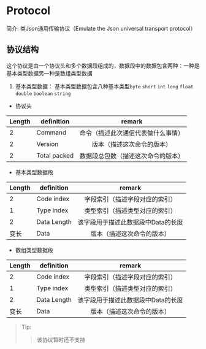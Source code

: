# Protocol
简介: 类Json通用传输协议（Emulate the Json universal transport protocol）

## 协议结构
这个协议是由一个协议头和多个数据段组成的，数据段中的数据包含两种：一种是基本类型数据另一种是数组类型数据

1. 基本类型数据：
基本类型数据包含八种基本类型`byte` `short` `int` `long` `float` `double` `boolean` `string`
- 协议头 

|Length|definition|remark|
|----|-----|:-----:|
|2|Command|命令（描述此次通信代表做什么事情）|
|2|Version|版本（描述这次命令的版本）|
|2|Total packed|数据段总包数（描述这次命令的版本）|

- 基本类型数据段 

|Length|definition|remark|
|----|-----|:-----:|
|2|Code index|字段索引（描述字段对应的索引）|
|1|Type index|类型索引（描述类型对应的索引）|
|2|Data Length|该字段用于描述此数据段中Data的长度|
|变长|Data|版本（描述这次命令的版本）| 

- 数组类型数据段 

|Length|definition|remark|
|----|-----|:-----:|
|2|Code index|字段索引（描述字段对应的索引）|
|1|Type index|类型索引（描述类型对应的索引）|
|2|Data Length|该字段用于描述此数据段中Data的长度|
|变长|Data|版本（描述这次命令的版本）| 

> Tip:
>> 该协议暂时还不支持

